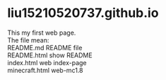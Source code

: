 # liu15210520737.github.io
This my first web page.  
The file mean:  
README.md README file  
README.html show README  
index.html web index-page  
minecraft.html web-mc1.8  
